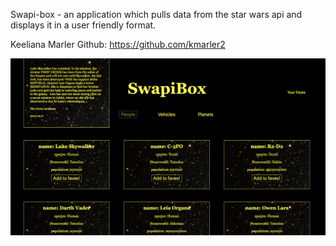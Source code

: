 Swapi-box - an application which pulls data from the star wars api and displays it in a user friendly format.

Keeliana Marler Github: https://github.com/kmarler2

<p align="center">
  <img src="Screen Shot 2018-07-09 at 13.12.38.png" width="1200"/>
</p>

